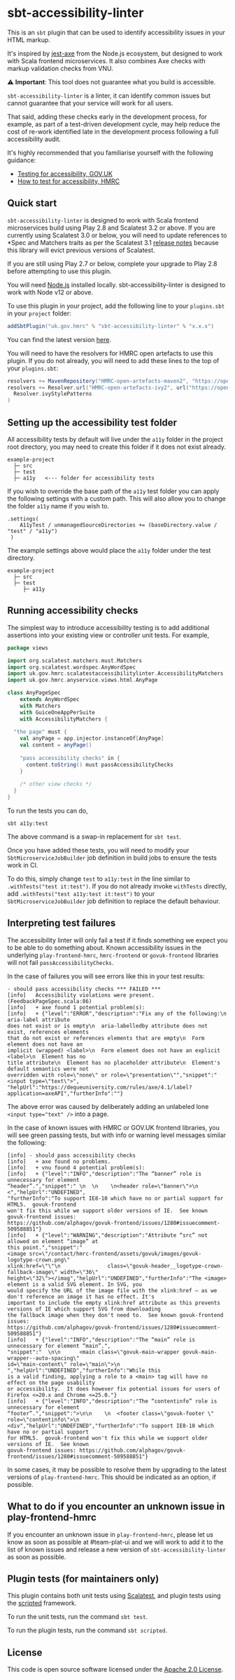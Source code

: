 
# sbt-accessibility-linter

This is an `sbt` plugin that can be used to identify accessibility issues in your HTML markup.

It's inspired by [jest-axe](https://github.com/nickcolley/jest-axe) from the Node.js ecosystem, but designed to
work with Scala frontend microservices. It also combines Axe checks with markup validation checks from VNU.

:warning: **Important**: This tool does not guarantee what you build is accessible.

`sbt-accessibility-linter` is a linter, it can identify common issues but cannot guarantee that your service will work 
for all users.

That said, adding these checks early in the development process, for example, as part of a test-driven development
cycle, may help reduce the cost of re-work identified late in the development process following a full accessibility audit.

It's highly recommended that you familiarise yourself with the following guidance:
* [Testing for accessibility, GOV.UK](https://www.gov.uk/service-manual/helping-people-to-use-your-service/testing-for-accessibility)
* [How to test for accessibility, HMRC](https://github.com/hmrc/accessibility/blob/master/docs/how-to-test-for-accessibility.md) 

## Quick start

`sbt-accessibility-linter` is designed to work with Scala frontend microservices build using Play 2.8 and Scalatest 3.2
or above. If you are currently using Scalatest 3.0 or below, you will need to update references to *Spec and Matchers
traits as per the Scalatest 3.1 [release notes](https://www.scalatest.org/release_notes/3.1.0) because this library
will evict previous versions of Scalatest.

If you are still using Play 2.7 or below, complete your upgrade to Play 2.8 before attempting to use this plugin.

You will need [Node.js](https://nodejs.org/en/) installed locally. 
sbt-accessibility-linter is designed to work with Node v12 or above.

To use this plugin in your project, add the following line to your `plugins.sbt` in your `project` folder:

```scala
addSbtPlugin("uk.gov.hmrc" % "sbt-accessibility-linter" % "x.x.x")
```

You can find the latest version [here](https://github.com/hmrc/sbt-accessibility-linter/tags).

You will need to have the resolvers for HMRC open artefacts to use this plugin. If you do not already, you will need to
add these lines to the top of your `plugins.sbt`:

```scala
resolvers += MavenRepository("HMRC-open-artefacts-maven2", "https://open.artefacts.tax.service.gov.uk/maven2")
resolvers += Resolver.url("HMRC-open-artefacts-ivy2", url("https://open.artefacts.tax.service.gov.uk/ivy2"))(
  Resolver.ivyStylePatterns
)
```

## Setting up the accessibility test folder

All accessibility tests by default will live under the ``a11y`` folder in the project root directory, you may need to create
this folder if it does not exist already.

```
example-project
  ├─ src
  ├─ test
  ├─ a11y   <--- folder for accessibility tests
```

If you wish to override the base path of the ``a11y`` test folder you can apply the following settings with
a custom path. This will also allow you to change the folder ``a11y`` name if you wish to.

```
.settings(
    A11yTest / unmanagedSourceDirectories += (baseDirectory.value / "test" / "a11y")
 )
```

The example settings above would place the ``a11y`` folder under the test directory.

```
example-project
  ├─ src
  ├─ test
     ├─ a11y
```

## Running accessibility checks

The simplest way to introduce accessibility testing is to add additional assertions
into your existing view or controller unit tests. For example,

```scala
package views

import org.scalatest.matchers.must.Matchers
import org.scalatest.wordspec.AnyWordSpec
import uk.gov.hmrc.scalatestaccessibilitylinter.AccessibilityMatchers
import uk.gov.hmrc.anyservice.views.html.AnyPage

class AnyPageSpec
    extends AnyWordSpec
    with Matchers
    with GuiceOneAppPerSuite
    with AccessibilityMatchers {
  
  "the page" must {
    val anyPage = app.injector.instanceOf[AnyPage]
    val content = anyPage()
    
    "pass accessibility checks" in {
      content.toString() must passAccessibilityChecks
    }
    
    /* other view checks */
  }
}
```

To run the tests you can do,

```shell script
sbt a11y:test
```

The above command is a swap-in replacement for `sbt test`.

Once you have added these tests, you will need to modify your `SbtMicroserviceJobBuilder` job definition in
build jobs to ensure the tests work in CI.

To do this, simply change `test` to `a11y:test` in the line similar to `.withTests("test it:test")`. If you do not 
already invoke `withTests` directly, add `.withTests("test a11y:test it:test")` to your `SbtMicroserviceJobBuilder` job
definition to replace the default behaviour.

## Interpreting test failures

The accessibility linter will only fail a test if it finds something we expect you to be able to
do something about. Known accessibility issues in the underlying `play-frontend-hmrc`, `hmrc-frontend` or 
`govuk-frontend` libraries will not fail `passAccessibilityChecks`.

In the case of failures you will see errors like this in your test results:

```text
- should pass accessibility checks *** FAILED ***
[info]   Accessibility violations were present. (FeedbackPageSpec.scala:86)
[info]   + axe found 1 potential problem(s):
[info]   + {"level":"ERROR","description":"Fix any of the following:\n  aria-label attribute 
does not exist or is empty\n  aria-labelledby attribute does not exist, references elements 
that do not exist or references elements that are empty\n  Form element does not have an 
implicit (wrapped) <label>\n  Form element does not have an explicit <label>\n  Element has no 
title attribute\n  Element has no placeholder attribute\n  Element's default semantics were not 
overridden with role=\"none\" or role=\"presentation\"","snippet":"<input type=\"text\">",
"helpUrl":"https://dequeuniversity.com/rules/axe/4.1/label?application=axeAPI","furtherInfo":""}
```

The above error was caused by deliberately adding an unlabeled lone `<input type="text" />` into a page.

In the case of known issues with HMRC or GOV.UK frontend libraries, you will see green passing
tests, but with info or warning level messages similar the following:

```text
[info] - should pass accessibility checks
[info]   + axe found no problems.
[info]   + vnu found 4 potential problem(s):
[info]   + {"level":"INFO","description":"The “banner” role is unnecessary for element 
“header”.","snippet":" \n  \n    \n<header role=\"banner\">\n    <","helpUrl":"UNDEFINED",
"furtherInfo":"To support IE8-10 which have no or partial support for HTML5.  govuk-frontend 
won't fix this while we support older versions of IE.  See known govuk-frontend issues: 
https://github.com/alphagov/govuk-frontend/issues/1280#issuecomment-509588851"}
[info]   + {"level":"WARNING","description":"Attribute “src” not allowed on element “image” at 
this point.","snippet":"          
<image src=\"/contact/hmrc-frontend/assets/govuk/images/govuk-logotype-crown.png\" 
xlink:href=\"\"\n               class=\"govuk-header__logotype-crown-fallback-image\" width=\"36\" 
height=\"32\"></imag","helpUrl":"UNDEFINED","furtherInfo":"The <image> element is a valid SVG element. In SVG, you 
would specify the URL of the image file with the xlink:href – as we don't reference an image it has no effect. It's 
important to include the empty xlink:href attribute as this prevents versions of IE which support SVG from downloading 
the fallback image when they don't need to.  See known govuk-frontend issues: 
https://github.com/alphagov/govuk-frontend/issues/1280#issuecomment-509588851"}
[info]   + {"level":"INFO","description":"The “main” role is unnecessary for element “main”.",
"snippet":"  \n\n      <main class=\"govuk-main-wrapper govuk-main-wrapper--auto-spacing\" 
id=\"main-content\" role=\"main\">\n     ","helpUrl":"UNDEFINED","furtherInfo":"While this 
is a valid finding, applying a role to a <main> tag will have no effect on the page usability 
or accessibility.  It does however fix potential issues for users of Firefox <=20.x and Chrome <=25.0."}
[info]   + {"level":"INFO","description":"The “contentinfo” role is unnecessary for element 
“footer”.","snippet":">\n\n    \n  <footer class=\"govuk-footer \" role=\"contentinfo\">\n 
<div","helpUrl":"UNDEFINED","furtherInfo":"To support IE8-10 which have no or partial support 
for HTML5.  govuk-frontend won't fix this while we support older versions of IE.  See known 
govuk-frontend issues: https://github.com/alphagov/govuk-frontend/issues/1280#issuecomment-509588851"}
```

In some cases, it may be possible to resolve them by upgrading to the latest versions of 
`play-frontend-hmrc`. This should be indicated as an option, if possible.

## What to do if you encounter an unknown issue in play-frontend-hmrc

If you encounter an unknown issue in `play-frontend-hmrc`, please let us know 
as soon as possible at #team-plat-ui and we will work to add it to the list of known issues and release a 
new version of `sbt-accessibility-linter` as soon as possible.

## Plugin tests (for maintainers only)

This plugin contains both unit tests using [Scalatest](https://www.scalatest.org/), and plugin tests using the 
[scripted](https://www.scala-sbt.org/1.x/docs/Testing-sbt-plugins.html) framework.

To run the unit tests, run the command `sbt test`.

To run the plugin tests, run the command `sbt scripted`.

## License

This code is open source software licensed under the [Apache 2.0 License]("http://www.apache.org/licenses/LICENSE-2.0.html").
